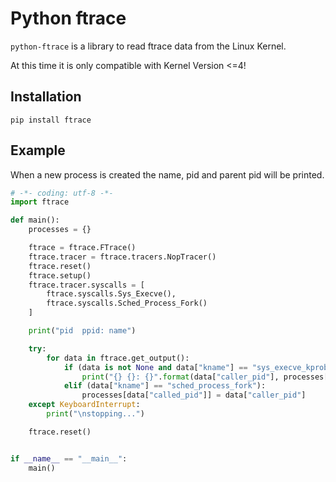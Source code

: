 # Python ftrace

`python-ftrace` is a library to read ftrace data from the Linux Kernel.

At this time it is only compatible with Kernel Version <=4!


## Installation

`pip install ftrace`


## Example

When a new process is created the name, pid and parent pid will be printed.

```python
# -*- coding: utf-8 -*-
import ftrace

def main():
    processes = {}

    ftrace = ftrace.FTrace()
    ftrace.tracer = ftrace.tracers.NopTracer()
    ftrace.reset()
    ftrace.setup()
    ftrace.tracer.syscalls = [
        ftrace.syscalls.Sys_Execve(),
        ftrace.syscalls.Sched_Process_Fork()
    ]

    print("pid  ppid: name")

    try:
        for data in ftrace.get_output():
            if (data is not None and data["kname"] == "sys_execve_kprobe"):
                print("{} {}: {}".format(data["caller_pid"], processes[data["caller_pid"]] if (data["caller_pid"] in processes) else "----", data["filename"]))
            elif (data["kname"] == "sched_process_fork"):
                processes[data["called_pid"]] = data["caller_pid"]
    except KeyboardInterrupt:
        print("\nstopping...")

    ftrace.reset()


if __name__ == "__main__":
    main()
```
